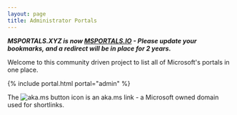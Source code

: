 ```yaml
---
layout: page
title: Administrator Portals
---
```

***MSPORTALS.XYZ is now [MSPORTALS.IO](https://msportals.io) - Please update your bookmarks, and a redirect will be in place for 2 years.***

Welcome to this community driven project to list all of Microsoft's portals in one place.

{% include portal.html portal="admin" %}

The ![aka.ms button](.\images\akaMsIcon.png) icon is an aka.ms link - a Microsoft owned domain used for shortlinks.
